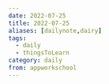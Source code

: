 ```yaml
---
date: 2022-07-25
title: 2022-07-25
aliases: [dailynote,dairy]
tags:
  - daily
  - thingsToLearn
category: daily
from: appworkschool
---
```

